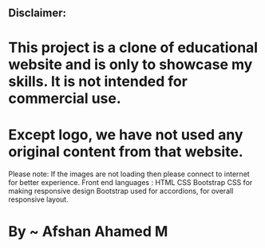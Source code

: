## Disclaimer: 
# This project is a clone of educational website and is only to showcase my skills. It is not intended for commercial use. 
# Except logo, we have not used any original content from that website.
 Please note: If the images are not loading then please connect to internet for better experience.
 Front end languages : HTML CSS Bootstrap
 CSS for making responsive design 
 Bootstrap used for accordions, for overall responsive layout.
# By ~ Afshan Ahamed M
